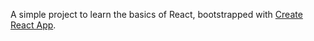 A simple project to learn the basics of React, bootstrapped with [Create React App](https://github.com/facebook/create-react-app).